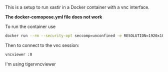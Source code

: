 This is a setup to run xastir in a Docker container with a vnc interface. 

**The docker-comopose.yml file does not work**

To run the container use

```bash
docker run --rm --security-opt seccomp=unconfined -e RESOLUTION=1920x1080 -p 5900:5900 -p 2023:2023 -p 14580:14580 -v "$PWD/config.xastir:/root/.xastir" xastir:develop
```

Then to connect to the vnc session:

``` bash
vncviewer :0
```

I'm using tigervncviewer
